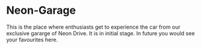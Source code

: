 # Neon-Garage
This is the place where enthusiasts get to experience the car from our exclusive gararge of Neon Drive.
It is in initial stage.
In future you would see your favourites here.
